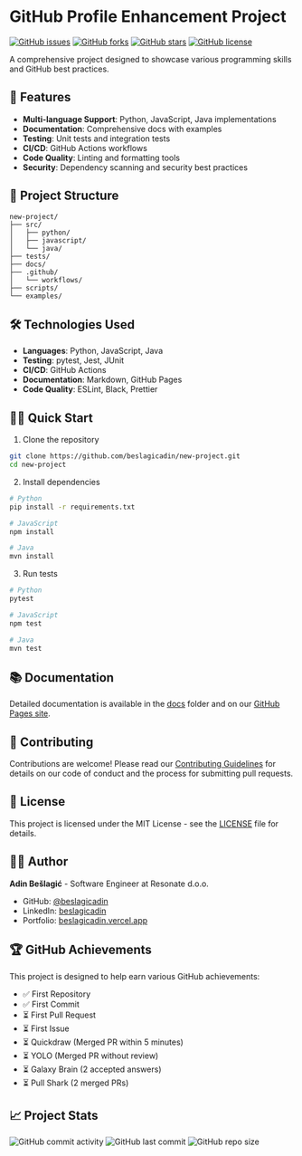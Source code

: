 # GitHub Profile Enhancement Project

[![GitHub issues](https://img.shields.io/github/issues/beslagicadin/new-project)](https://github.com/beslagicadin/new-project/issues)
[![GitHub forks](https://img.shields.io/github/forks/beslagicadin/new-project)](https://github.com/beslagicadin/new-project/network)
[![GitHub stars](https://img.shields.io/github/stars/beslagicadin/new-project)](https://github.com/beslagicadin/new-project/stargazers)
[![GitHub license](https://img.shields.io/github/license/beslagicadin/new-project)](https://github.com/beslagicadin/new-project/blob/master/LICENSE)

A comprehensive project designed to showcase various programming skills and GitHub best practices.

## 🚀 Features

- **Multi-language Support**: Python, JavaScript, Java implementations
- **Documentation**: Comprehensive docs with examples
- **Testing**: Unit tests and integration tests
- **CI/CD**: GitHub Actions workflows
- **Code Quality**: Linting and formatting tools
- **Security**: Dependency scanning and security best practices

## 📁 Project Structure

```
new-project/
├── src/
│   ├── python/
│   ├── javascript/
│   └── java/
├── tests/
├── docs/
├── .github/
│   └── workflows/
├── scripts/
└── examples/
```

## 🛠️ Technologies Used

- **Languages**: Python, JavaScript, Java
- **Testing**: pytest, Jest, JUnit
- **CI/CD**: GitHub Actions
- **Documentation**: Markdown, GitHub Pages
- **Code Quality**: ESLint, Black, Prettier

## 🏃‍♂️ Quick Start

1. Clone the repository
```bash
git clone https://github.com/beslagicadin/new-project.git
cd new-project
```

2. Install dependencies
```bash
# Python
pip install -r requirements.txt

# JavaScript
npm install

# Java
mvn install
```

3. Run tests
```bash
# Python
pytest

# JavaScript
npm test

# Java
mvn test
```

## 📚 Documentation

Detailed documentation is available in the [docs](./docs) folder and on our [GitHub Pages site](https://beslagicadin.github.io/new-project/).

## 🤝 Contributing

Contributions are welcome! Please read our [Contributing Guidelines](./CONTRIBUTING.md) for details on our code of conduct and the process for submitting pull requests.

## 📄 License

This project is licensed under the MIT License - see the [LICENSE](./LICENSE) file for details.

## 👨‍💻 Author

**Adin Bešlagić** - Software Engineer at Resonate d.o.o.
- GitHub: [@beslagicadin](https://github.com/beslagicadin)
- LinkedIn: [beslagicadin](https://www.linkedin.com/in/beslagicadin/)
- Portfolio: [beslagicadin.vercel.app](https://beslagicadin.vercel.app)

## 🏆 GitHub Achievements

This project is designed to help earn various GitHub achievements:
- ✅ First Repository
- ✅ First Commit
- ⏳ First Pull Request
- ⏳ First Issue
- ⏳ Quickdraw (Merged PR within 5 minutes)
- ⏳ YOLO (Merged PR without review)
- ⏳ Galaxy Brain (2 accepted answers)
- ⏳ Pull Shark (2 merged PRs)

## 📈 Project Stats

![GitHub commit activity](https://img.shields.io/github/commit-activity/m/beslagicadin/new-project)
![GitHub last commit](https://img.shields.io/github/last-commit/beslagicadin/new-project)
![GitHub repo size](https://img.shields.io/github/repo-size/beslagicadin/new-project)
